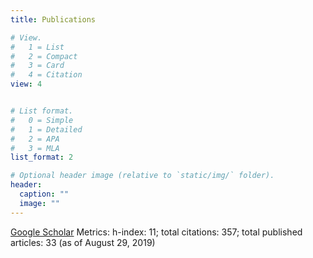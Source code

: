 ```yaml
---
title: Publications

# View.
#   1 = List
#   2 = Compact
#   3 = Card
#   4 = Citation
view: 4


# List format.
#   0 = Simple
#   1 = Detailed
#   2 = APA
#   3 = MLA
list_format: 2

# Optional header image (relative to `static/img/` folder).
header:
  caption: ""
  image: ""
---
```


[Google Scholar](https://scholar.google.com/citations?user=DSWiT8wAAAAJ) Metrics: h-index: 11; total citations: 357; total published articles: 33 (as of August 29, 2019)